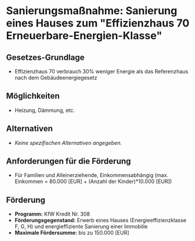 # Sanierungsmaßnahme: Sanierung eines Hauses zum "Effizienzhaus 70 Erneuerbare-Energien-Klasse"

## Gesetzes-Grundlage
- Effizienzhaus 70 verbrauch 30% weniger Energie als das Referenzhaus nach dem Gebäudeenergiegesetz

## Möglichkeiten
- Heizung, Dämmung, etc.

## Alternativen
- *Keine spezifischen Alternativen angegeben.*

## Anforderungen für die Förderung
- Für Familien und Alleinerziehende, Einkommensabhängig (max. Einkommen = 80.000 [EUR] + (Anzahl der Kinder)*10.000 [EUR])

## Förderung
- **Programm:** KfW Kredit Nr. 308
- **Förderungsgegenstand:** Erwerb eines Hauses (Energieeffizienzklasse F, G, H) und energieffiziente Sanierung einer Immobilie
- **Maximale Fördersumme:** bis zu 150.000 [EUR]


